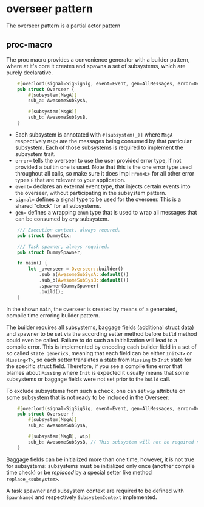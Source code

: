 # overseer pattern

The overseer pattern is a partial actor pattern

## proc-macro

The proc macro provides a convenience generator with a builder pattern,
where at it's core it creates and spawns a set of subsystems, which are purely
declarative.

```rust
    #[overlord(signal=SigSigSig, event=Event, gen=AllMessages, error=OverseerError)]
    pub struct Overseer {
        #[subsystem(MsgA)]
        sub_a: AwesomeSubSysA,

        #[subsystem(MsgB)]
        sub_b: AwesomeSubSysB,
    }
```

* Each subsystem is annotated with `#[subsystem(_)]` where `MsgA` respectively `MsgB` are the messages
being consumed by that particular subsystem. Each of those subsystems is required to implement the subsystem
trait.
* `error=` tells the overseer to use the user provided
error type, if not provided a builtin one is used. Note that this is the one error type used throughout all calls, so make sure it does impl `From<E>` for all other error types `E` that are relevant to your application.
* `event=` declares an external event type, that injects certain events
into the overseer, without participating in the subsystem pattern.
* `signal=` defines a signal type to be used for the overseer. This is a shared "clock" for all subsystems.
* `gen=` defines a wrapping `enum` type that is used to wrap all messages that can be consumed by _any_ subsystem.

```rust
    /// Execution context, always requred.
    pub struct DummyCtx;

    /// Task spawner, always required.
    pub struct DummySpawner;

    fn main() {
        let _overseer = Overseer::builder()
            .sub_a(AwesomeSubSysA::default())
            .sub_b(AwesomeSubSysB::default())
            .spawner(DummySpawner)
            .build();
    }
```

In the shown `main`, the overseer is created by means of a generated, compile time erroring
builder pattern.

The builder requires all subsystems, baggage fields (additional struct data) and spawner to be
set via the according setter method before `build` method could even be called. Failure to do
such an initialization will lead to a compile error. This is implemented by encoding each
builder field in a set of so called `state generics`, meaning that each field can be either
`Init<T>` or `Missing<T>`, so each setter translates a state from `Missing` to `Init` state
for the specific struct field. Therefore, if you see a compile time error that blames about
`Missing` where `Init` is expected it usually means that some subsystems or baggage fields were
not set prior to the `build` call.

To exclude subsystems from such a check, one can set `wip` attribute on some subsystem that
is not ready to be included in the Overseer:

```rust
    #[overlord(signal=SigSigSig, event=Event, gen=AllMessages, error=OverseerError)]
    pub struct Overseer {
        #[subsystem(MsgA)]
        sub_a: AwesomeSubSysA,

        #[subsystem(MsgB), wip]
        sub_b: AwesomeSubSysB, // This subsystem will not be required nor allowed to be set
    }
```

Baggage fields can be initialized more than one time, however, it is not true for subsystems:
subsystems must be initialized only once (another compile time check) or be _replaced_ by
a special setter like method `replace_<subsystem>`.

A task spawner and subsystem context are required to be defined with `SpawnNamed` and respectively `SubsystemContext` implemented.
